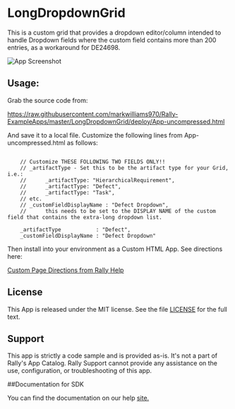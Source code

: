 LongDropdownGrid
=========================

This is a custom grid that provides a dropdown editor/column intended to handle Dropdown fields where the custom field contains more than 200 entries, as a workaround for DE24698.

![App Screenshot](https://raw.githubusercontent.com/markwilliams970/Rally-ExampleApps/master/LongDropdownGrid/images/screenshot1.png)

## Usage:

Grab the source code from:

https://raw.githubusercontent.com/markwilliams970/Rally-ExampleApps/master/LongDropdownGrid/deploy/App-uncompressed.html

And save it to a local file. Customize the following lines from App-uncompressed.html as follows:

```

    // Customize THESE FOLLOWING TWO FIELDS ONLY!!
    // _artifactType - Set this to be the artifact type for your Grid, i.e.:
    //      _artifactType: "HierarchicalRequirement",
    //      _artifactType: "Defect",
    //      _artifactType: "Task",
    // etc.
    // _customFieldDisplayName : "Defect Dropdown",
    //      this needs to be set to the DISPLAY NAME of the custom field that contains the extra-long dropdown list.

    _artifactType           : "Defect",
    _customFieldDisplayName : "Defect Dropdown"

```

Then install into your environment as a Custom HTML App. See directions here:

[Custom Page Directions from Rally Help](https://help.rallydev.com/use_apps#create)

## License

This App is released under the MIT license.  See the file [LICENSE](./LICENSE) for the full text.

## Support
This app is strictly a code sample and is provided as-is. It's not a part of Rally's App Catalog. Rally Support cannot provide any assistance on the use, configuration, or troubleshooting of this app.

##Documentation for SDK

You can find the documentation on our help [site.](https://developer.rallydev.com)
